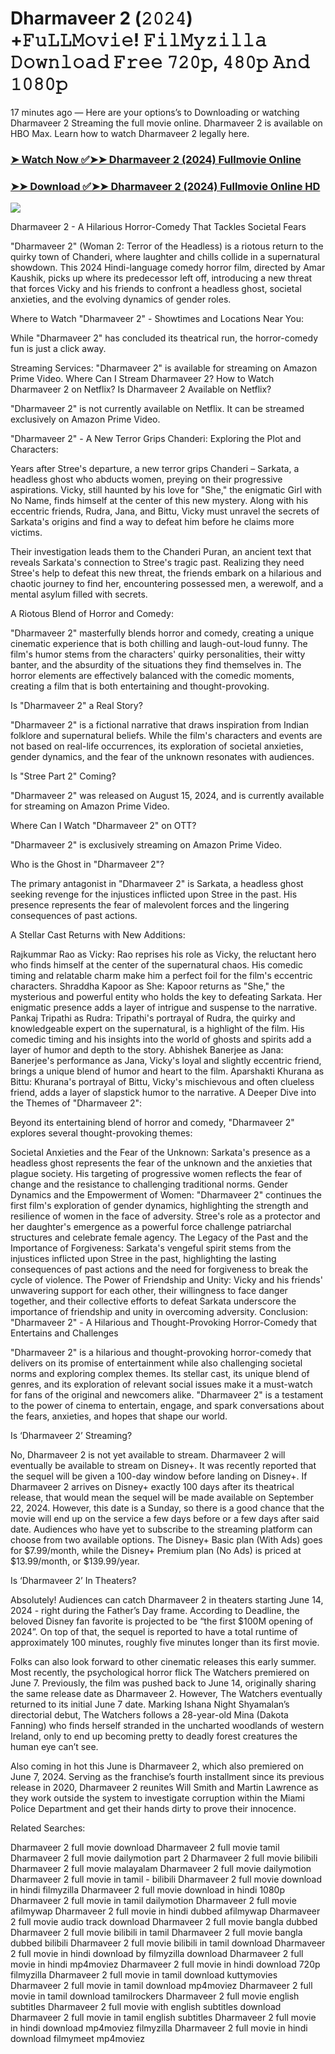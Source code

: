 # Dharmaveer 2 (𝟸𝟶𝟸𝟺) +𝙵𝚞𝙻𝙻𝙼𝚘𝚟𝚒𝚎! 𝙵𝚒𝚕𝙼𝚢𝚣𝚒𝚕𝚕𝚊 𝙳𝚘𝚠𝚗𝚕𝚘𝚊𝚍 𝙵𝚛𝚎𝚎 𝟽𝟸𝟶𝚙, 𝟺𝟾𝟶𝚙 𝙰𝚗𝚍 𝟷𝟶𝟾𝟶𝚙
17 minutes ago — Here are your options’s to Downloading or watching Dharmaveer 2 Streaming the full movie online. Dharmaveer 2 is available on HBO Max. Learn how to watch Dharmaveer 2 legally here.


### [➤ Watch Now ✅➤➤ Dharmaveer 2 (2024) Fullmovie Online](https://t.co/otyN5ZbWQh)

### [➤➤ Download ✅➤➤ Dharmaveer 2 (2024) Fullmovie Online HD](https://t.co/odQGbYQwbx)

<p dir="auto"><a href="https://t.co/otyN5ZbWQh" title="PLAY NOW" rel="nofollow"><img src="https://i.imgur.com/jhNGoEt.gif" style="max-width: 100%;"></a></p>


Dharmaveer 2 - A Hilarious Horror-Comedy That Tackles Societal Fears

"Dharmaveer 2" (Woman 2: Terror of the Headless) is a riotous return to the quirky town of Chanderi, where laughter and chills collide in a supernatural showdown. This 2024 Hindi-language comedy horror film, directed by Amar Kaushik, picks up where its predecessor left off, introducing a new threat that forces Vicky and his friends to confront a headless ghost, societal anxieties, and the evolving dynamics of gender roles.

Where to Watch "Dharmaveer 2" - Showtimes and Locations Near You:

While "Dharmaveer 2" has concluded its theatrical run, the horror-comedy fun is just a click away.

Streaming Services: "Dharmaveer 2" is available for streaming on Amazon Prime Video.
Where Can I Stream Dharmaveer 2? How to Watch Dharmaveer 2 on Netflix? Is Dharmaveer 2 Available on Netflix?

"Dharmaveer 2" is not currently available on Netflix. It can be streamed exclusively on Amazon Prime Video.

"Dharmaveer 2" - A New Terror Grips Chanderi: Exploring the Plot and Characters:

Years after Stree's departure, a new terror grips Chanderi – Sarkata, a headless ghost who abducts women, preying on their progressive aspirations. Vicky, still haunted by his love for "She," the enigmatic Girl with No Name, finds himself at the center of this new mystery. Along with his eccentric friends, Rudra, Jana, and Bittu, Vicky must unravel the secrets of Sarkata's origins and find a way to defeat him before he claims more victims.

Their investigation leads them to the Chanderi Puran, an ancient text that reveals Sarkata's connection to Stree's tragic past. Realizing they need Stree's help to defeat this new threat, the friends embark on a hilarious and chaotic journey to find her, encountering possessed men, a werewolf, and a mental asylum filled with secrets.

A Riotous Blend of Horror and Comedy:

"Dharmaveer 2" masterfully blends horror and comedy, creating a unique cinematic experience that is both chilling and laugh-out-loud funny. The film's humor stems from the characters' quirky personalities, their witty banter, and the absurdity of the situations they find themselves in. The horror elements are effectively balanced with the comedic moments, creating a film that is both entertaining and thought-provoking.

Is "Dharmaveer 2" a Real Story?

"Dharmaveer 2" is a fictional narrative that draws inspiration from Indian folklore and supernatural beliefs. While the film's characters and events are not based on real-life occurrences, its exploration of societal anxieties, gender dynamics, and the fear of the unknown resonates with audiences.

Is "Stree Part 2" Coming?

"Dharmaveer 2" was released on August 15, 2024, and is currently available for streaming on Amazon Prime Video.

Where Can I Watch "Dharmaveer 2" on OTT?

"Dharmaveer 2" is exclusively streaming on Amazon Prime Video.

Who is the Ghost in "Dharmaveer 2"?

The primary antagonist in "Dharmaveer 2" is Sarkata, a headless ghost seeking revenge for the injustices inflicted upon Stree in the past. His presence represents the fear of malevolent forces and the lingering consequences of past actions.

A Stellar Cast Returns with New Additions:

Rajkummar Rao as Vicky: Rao reprises his role as Vicky, the reluctant hero who finds himself at the center of the supernatural chaos. His comedic timing and relatable charm make him a perfect foil for the film's eccentric characters.
Shraddha Kapoor as She: Kapoor returns as "She," the mysterious and powerful entity who holds the key to defeating Sarkata. Her enigmatic presence adds a layer of intrigue and suspense to the narrative.
Pankaj Tripathi as Rudra: Tripathi's portrayal of Rudra, the quirky and knowledgeable expert on the supernatural, is a highlight of the film. His comedic timing and his insights into the world of ghosts and spirits add a layer of humor and depth to the story.
Abhishek Banerjee as Jana: Banerjee's performance as Jana, Vicky's loyal and slightly eccentric friend, brings a unique blend of humor and heart to the film.
Aparshakti Khurana as Bittu: Khurana's portrayal of Bittu, Vicky's mischievous and often clueless friend, adds a layer of slapstick humor to the narrative.
A Deeper Dive into the Themes of "Dharmaveer 2":

Beyond its entertaining blend of horror and comedy, "Dharmaveer 2" explores several thought-provoking themes:

Societal Anxieties and the Fear of the Unknown: Sarkata's presence as a headless ghost represents the fear of the unknown and the anxieties that plague society. His targeting of progressive women reflects the fear of change and the resistance to challenging traditional norms.
Gender Dynamics and the Empowerment of Women: "Dharmaveer 2" continues the first film's exploration of gender dynamics, highlighting the strength and resilience of women in the face of adversity. Stree's role as a protector and her daughter's emergence as a powerful force challenge patriarchal structures and celebrate female agency.
The Legacy of the Past and the Importance of Forgiveness: Sarkata's vengeful spirit stems from the injustices inflicted upon Stree in the past, highlighting the lasting consequences of past actions and the need for forgiveness to break the cycle of violence.
The Power of Friendship and Unity: Vicky and his friends' unwavering support for each other, their willingness to face danger together, and their collective efforts to defeat Sarkata underscore the importance of friendship and unity in overcoming adversity.
Conclusion: "Dharmaveer 2" - A Hilarious and Thought-Provoking Horror-Comedy that Entertains and Challenges

"Dharmaveer 2" is a hilarious and thought-provoking horror-comedy that delivers on its promise of entertainment while also challenging societal norms and exploring complex themes. Its stellar cast, its unique blend of genres, and its exploration of relevant social issues make it a must-watch for fans of the original and newcomers alike. "Dharmaveer 2" is a testament to the power of cinema to entertain, engage, and spark conversations about the fears, anxieties, and hopes that shape our world.


Is ‘Dharmaveer 2’ Streaming?

No, Dharmaveer 2 is not yet available to stream. Dharmaveer 2 will eventually be available to stream on Disney+. It was recently reported that the sequel will be given a 100-day window before landing on Disney+. If Dharmaveer 2 arrives on Disney+ exactly 100 days after its theatrical release, that would mean the sequel will be made available on September 22, 2024. However, this date is a Sunday, so there is a good chance that the movie will end up on the service a few days before or a few days after said date. Audiences who have yet to subscribe to the streaming platform can choose from two available options. The Disney+ Basic plan (With Ads) goes for $7.99/month, while the Disney+ Premium plan (No Ads) is priced at $13.99/month, or $139.99/year.

Is ‘Dharmaveer 2’ In Theaters?

Absolutely! Audiences can catch Dharmaveer 2 in theaters starting June 14, 2024 - right during the Father’s Day frame. According to Deadline, the beloved Disney fan favorite is projected to be “the first $100M opening of 2024”. On top of that, the sequel is reported to have a total runtime of approximately 100 minutes, roughly five minutes longer than its first movie.

Folks can also look forward to other cinematic releases this early summer. Most recently, the psychological horror flick The Watchers premiered on June 7. Previously, the film was pushed back to June 14, originally sharing the same release date as Dharmaveer 2. However, The Watchers eventually returned to its initial June 7 date. Marking Ishana Night Shyamalan’s directorial debut, The Watchers follows a 28-year-old Mina (Dakota Fanning) who finds herself stranded in the uncharted woodlands of western Ireland, only to end up becoming pretty to deadly forest creatures the human eye can’t see.

Also coming in hot this June is Dharmaveer 2, which also premiered on June 7, 2024. Serving as the franchise’s fourth installment since its previous release in 2020, Dharmaveer 2 reunites Will Smith and Martin Lawrence as they work outside the system to investigate corruption within the Miami Police Department and get their hands dirty to prove their innocence.


Related Searches:

Dharmaveer 2 full movie download
Dharmaveer 2 full movie tamil
Dharmaveer 2 full movie dailymotion part 2
Dharmaveer 2 full movie bilibili
Dharmaveer 2 full movie malayalam
Dharmaveer 2 full movie dailymotion
Dharmaveer 2 full movie in tamil - bilibili
Dharmaveer 2 full movie download in hindi filmyzilla
Dharmaveer 2 full movie download in hindi 1080p
Dharmaveer 2 full movie in tamil dailymotion
Dharmaveer 2 full movie afilmywap
Dharmaveer 2 full movie in hindi dubbed afilmywap
Dharmaveer 2 full movie audio track download
Dharmaveer 2 full movie bangla dubbed
Dharmaveer 2 full movie bilibili in tamil
Dharmaveer 2 full movie bangla dubbed bilibili
Dharmaveer 2 full movie bilibili in tamil download
Dharmaveer 2 full movie in hindi download by filmyzilla
download Dharmaveer 2 full movie in hindi mp4moviez
Dharmaveer 2 full movie in hindi download 720p filmyzilla
Dharmaveer 2 full movie in tamil download kuttymovies
Dharmaveer 2 full movie in tamil download mp4moviez
Dharmaveer 2 full movie in tamil download tamilrockers
Dharmaveer 2 full movie english subtitles
Dharmaveer 2 full movie with english subtitles download
Dharmaveer 2 full movie in tamil english subtitles
Dharmaveer 2 full movie in hindi download mp4moviez filmyzilla
Dharmaveer 2 full movie in hindi download filmymeet mp4moviez
